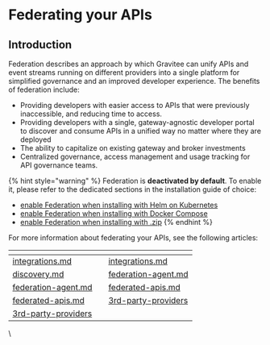 # Federating your APIs

## Introduction

Federation describes an approach by which Gravitee can unify APIs and event streams running on different providers into a single platform for simplified governance and an improved developer experience. The benefits of federation include:

* Providing developers with easier access to APIs that were previously inaccessible, and reducing time to access.&#x20;
* Providing developers with a single, gateway-agnostic developer portal to discover and consume APIs in a unified way no matter where they are deployed
* The ability to capitalize on existing gateway and broker investments
* Centralized governance, access management and usage tracking for API governance teams.

{% hint style="warning" %}
Federation is **deactivated by default**. To enable it, please refer to the dedicated sections in the installation guide of choice:

* [enable Federation when installing with Helm on Kubernetes](../../../installation-and-upgrades/install-gravitee-api-management/installing-gravitee-api-management-on-premise/install-on-kubernetes.md#federation)
* [enable Federation when installing with Docker Compose](../../../installation-and-upgrades/install-gravitee-api-management/installing-gravitee-api-management-on-premise/install-on-docker/custom-install-with-docker-compose.md#enable-federation)
* [enable Federation when installing with .zip](../../../installation-and-upgrades/install-gravitee-api-management/installing-gravitee-api-management-on-premise/install-with-.zip.md#federation)
{% endhint %}

For more information about federating your APIs, see the following articles:

<table data-view="cards"><thead><tr><th data-type="content-ref"></th><th></th><th data-hidden data-card-target data-type="content-ref"></th></tr></thead><tbody><tr><td><a href="integrations.md">integrations.md</a></td><td></td><td><a href="integrations.md">integrations.md</a></td></tr><tr><td><a href="discovery.md">discovery.md</a></td><td></td><td><a href="federation-agent.md">federation-agent.md</a></td></tr><tr><td><a href="federation-agent.md">federation-agent.md</a></td><td></td><td><a href="federated-apis.md">federated-apis.md</a></td></tr><tr><td><a href="federated-apis.md">federated-apis.md</a></td><td></td><td><a href="3rd-party-providers/">3rd-party-providers</a></td></tr><tr><td><a href="3rd-party-providers/">3rd-party-providers</a></td><td></td><td></td></tr></tbody></table>

\
